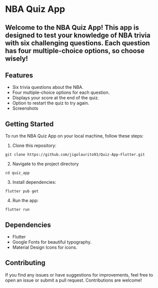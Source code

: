 # NBA Quiz App

## Welcome to the NBA Quiz App! This app is designed to test your knowledge of NBA trivia with six challenging questions. Each question has four multiple-choice options, so choose wisely!

## Features
- Six trivia questions about the NBA.
- Four multiple-choice options for each question.
- Displays your score at the end of the quiz.
- Option to restart the quiz to try again.
- Screenshots



## Getting Started
To run the NBA Quiz App on your local machine, follow these steps:

1. Clone this repository:

```
git clone https://github.com/jigolaurito93/Quiz-App-Flutter.git
```

2. Navigate to the project directory

```
cd quiz_app
```

3. Install dependencies:
```
flutter pub get
```

4. Run the app:
```
flutter run
```

## Dependencies
- Flutter
- Google Fonts for beautiful typography.
- Material Design Icons for icons.

## Contributing
If you find any issues or have suggestions for improvements, feel free to open an issue or submit a pull request. Contributions are welcome!

